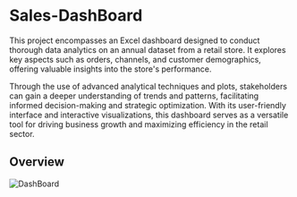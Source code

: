 # Sales-DashBoard

This project encompasses an Excel dashboard designed to conduct thorough data analytics on an annual dataset from a retail store. It explores key aspects such as orders, channels, and customer demographics, offering valuable insights into the store's performance. 

Through the use of advanced analytical techniques and plots, stakeholders can gain a deeper understanding of trends and patterns, facilitating informed decision-making and strategic optimization. With its user-friendly interface and interactive visualizations, this dashboard serves as a versatile tool for driving business growth and maximizing efficiency in the retail sector.

## Overview
![DashBoard](https://github.com/SurajPratap10/Store-DashBoard/assets/92919173/01af4d6a-887a-4140-8d91-e2a1aece112f)
